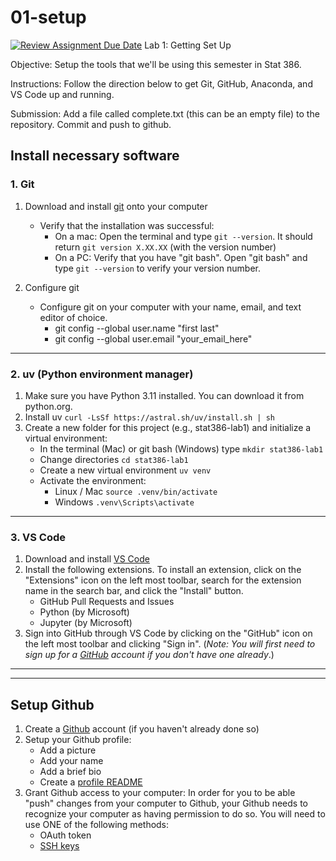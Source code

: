 # 01-setup

[![Review Assignment Due Date](https://classroom.github.com/assets/deadline-readme-button-22041afd0340ce965d47ae6ef1cefeee28c7c493a6346c4f15d667ab976d596c.svg)](https://classroom.github.com/a/AnaQYUGl)
Lab 1: Getting Set Up

Objective:  Setup the tools that we'll be using this semester in Stat 386.

Instructions: Follow the direction below to get Git, GitHub, Anaconda, and VS Code up and running.

Submission: Add a file called complete.txt (this can be an empty file) to the repository. Commit and push to github.

## Install necessary software

### 1. Git
1. Download and install [git](https://git-scm.com/) onto your computer
    * Verify that the installation was successful:
        - On a mac: Open the terminal and type `git --version`.  It should return `git version X.XX.XX` (with the version number)
        - On a PC: Verify that you have "git bash".  Open "git bash" and type `git --version` to verify your version number.

2. Configure git 
    * Configure git on your computer with your name, email, and text editor of choice.
        - git config --global user.name "first last"  
        - git config --global user.email "your_email_here"

---
### 2. uv (Python environment manager)
1. Make sure you have Python 3.11 installed. You can download it from python.org.
2. Install uv
   ```curl -LsSf https://astral.sh/uv/install.sh | sh```
3. Create a new folder for this project (e.g., stat386-lab1) and initialize a virtual environment:
    * In the terminal (Mac) or git bash (Windows) type
    ```mkdir stat386-lab1```
    * Change directories
    ```cd stat386-lab1```
    * Create a new virtual environment
    ```uv venv```
    * Activate the environment:
        * Linux / Mac
          ```source .venv/bin/activate```
        * Windows
          ```.venv\Scripts\activate```
---
### 3. VS Code
1. Download and install [VS Code](https://code.visualstudio.com/)
2. Install the following extensions.  To install an extension, click on the "Extensions" icon on the left most toolbar, search for the extension name in the search bar, and click the "Install" button.  
    * GitHub Pull Requests and Issues
    * Python (by Microsoft)
    * Jupyter (by Microsoft)
3. Sign into GitHub through VS Code by clicking on the "GitHub" icon on the left most toolbar and clicking "Sign in". (*Note: You will first need to sign up for a [GitHub](https://github.com) account if you don't have one already*.)

---
---
## Setup Github
1. Create a [Github](https://github.com/) account (if you haven't already done so)
2. Setup your Github profile:
    * Add a picture
    * Add your name
    * Add a brief bio
    * Create a [profile README](https://docs.github.com/en/account-and-profile/setting-up-and-managing-your-github-profile/customizing-your-profile/managing-your-profile-readme)
3. Grant Github access to your computer:
    In order for you to be able "push" changes from your computer to Github, your Github needs to recognize your computer as having permission to do so.  You will need to use ONE of the following methods:
    * OAuth token
    * [SSH keys](https://docs.github.com/en/authentication/connecting-to-github-with-ssh/adding-a-new-ssh-key-to-your-github-account)


    


